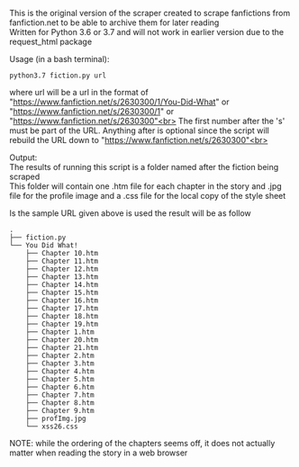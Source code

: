 This is the original version of the scraper created to scrape fanfictions from fanfiction.net to be able to archive them for later reading<br>
Written for Python 3.6 or 3.7 and will not work in earlier version due to the request_html package<br>

Usage (in a bash terminal):<br>

	python3.7 fiction.py url

where url will be a url in the format of "https://www.fanfiction.net/s/2630300/1/You-Did-What" or "https://www.fanfiction.net/s/2630300/1" or "https://www.fanfiction.net/s/2630300"<br>
The first number after the 's' must be part of the URL. Anything after is optional since the script will rebuild the URL down to "https://www.fanfiction.net/s/2630300"<br>

Output:<br>
The results of running this script is a folder named after the fiction being scraped<br>
This folder will contain one .htm file for each chapter in the story and .jpg file for the profile image and a .css file for the local copy of the style sheet<br>

Is the sample URL given above is used the result will be as follow<br>

	.
	├── fiction.py
	└── You Did What!
		├── Chapter 10.htm
		├── Chapter 11.htm
		├── Chapter 12.htm
		├── Chapter 13.htm
		├── Chapter 14.htm
		├── Chapter 15.htm
		├── Chapter 16.htm
		├── Chapter 17.htm
		├── Chapter 18.htm
		├── Chapter 19.htm
		├── Chapter 1.htm
		├── Chapter 20.htm
		├── Chapter 21.htm
		├── Chapter 2.htm
		├── Chapter 3.htm
		├── Chapter 4.htm
		├── Chapter 5.htm
		├── Chapter 6.htm
		├── Chapter 7.htm
		├── Chapter 8.htm
		├── Chapter 9.htm
		├── profImg.jpg
		└── xss26.css
		
NOTE: while the ordering of the chapters seems off, it does not actually matter when reading the story in a web browser<br>
